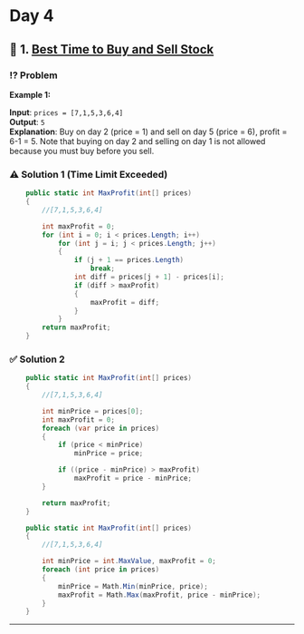# Day 4

## 📌 1. [Best Time to Buy and Sell Stock](https://leetcode.com/problems/best-time-to-buy-and-sell-stock/description/)

### ⁉️ Problem

**Example 1:**

**Input**: `prices = [7,1,5,3,6,4]`  
**Output**: `5`  
**Explanation**: Buy on day 2 (price = 1) and sell on day 5 (price = 6), profit = 6-1 = 5.
Note that buying on day 2 and selling on day 1 is not allowed because you must buy before you sell.

### ⚠️ Solution 1 (Time Limit Exceeded)

```cs
    public static int MaxProfit(int[] prices)
    {
        //[7,1,5,3,6,4]

        int maxProfit = 0;
        for (int i = 0; i < prices.Length; i++)
            for (int j = i; j < prices.Length; j++)
            {
                if (j + 1 == prices.Length)
                    break;
                int diff = prices[j + 1] - prices[i];
                if (diff > maxProfit)
                {
                    maxProfit = diff;
                }
            }
        return maxProfit;
    }
```

### ✅ Solution 2

```cs
    public static int MaxProfit(int[] prices)
    {
        //[7,1,5,3,6,4]

        int minPrice = prices[0];
        int maxProfit = 0;
        foreach (var price in prices)
        {
            if (price < minPrice)
                minPrice = price;

            if ((price - minPrice) > maxProfit)
                maxProfit = price - minPrice;
        }

        return maxProfit;
    }
```

```cs
    public static int MaxProfit(int[] prices)
    {
        //[7,1,5,3,6,4]

        int minPrice = int.MaxValue, maxProfit = 0;
        foreach (int price in prices)
        {
            minPrice = Math.Min(minPrice, price);
            maxProfit = Math.Max(maxProfit, price - minPrice);
        }
    }
```

---

